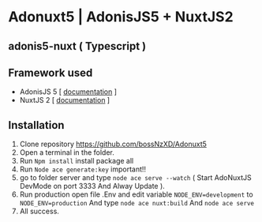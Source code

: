 # Adonuxt5 | AdonisJS5 + NuxtJS2
## adonis5-nuxt ( Typescript )
## Framework used
* AdonisJS 5 [ <a href="https://docs.adonisjs.com/guides/introduction%22%3Edocument">documentation</a> ]
* NuxtJS 2 [ <a href="https://nuxtjs.org/docs/2.x/get-started/installation%22%3Edocument">documentation</a> ]
## Installation
1. Clone repository https://github.com/bossNzXD/Adonuxt5
2. Open a terminal in the folder.
3. Run `Npm install` install package all
4. Run `Node ace generate:key` important!!
5. go to folder server and type  `node ace serve --watch` ( Start AdoNuxtJS DevMode on port 3333 And Alway Update ).
6. Run production open file .Env and edit variable `NODE_ENV=development` to `NODE_ENV=production` And type `node ace nuxt:build` And `node ace serve`
7. All success.
